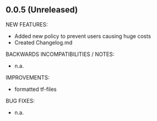 ## 0.0.5 (Unreleased)

NEW FEATURES:

* Added new policy to prevent users causing huge costs
* Created Changelog.md

BACKWARDS INCOMPATIBILITIES / NOTES:

* n.a.


IMPROVEMENTS:

* formatted tf-files

BUG FIXES:

* n.a.
